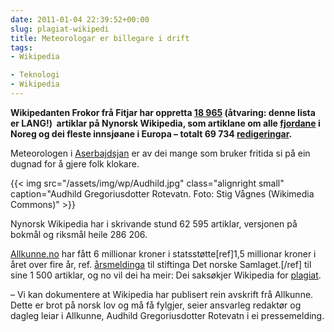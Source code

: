 ```yaml
---
date: 2011-01-04 22:39:52+00:00
slug: plagiat-wikipedi
title: Meteorologar er billegare i drift
tags:
- Wikipedia

- Teknologi
- Wikipedia
---
```


**Wikipedanten Frokor frå Fitjar har oppretta [18 965](http://toolserver.org/~soxred93/pages/index.php?name=Frokor&lang=nn&wiki=wikipedia&namespace=0&redirects=noredirects&getall=1) (åtvaring: denne lista er LANG!)  artiklar på Nynorsk Wikipedia, som artiklane om alle [fjordane](http://nn.wikipedia.org/wiki/Fjordar_i_Noreg) i Noreg og dei fleste innsjøane i Europa – totalt 69 734 [redigeringar](http://toolserver.org/~river/cgi-bin/count_edits?user=Frokor&dbname=nnwiki_p).** 

Meteorologen i [Aserbajdsjan](http://nn.wikipedia.org/wiki/Aserbajdsjan) er av dei mange som bruker fritida si på ein dugnad for å gjere folk klokare.

<!--more-->

{{< img src="/assets/img/wp/Audhild.jpg" class="alignright small" caption="Audhild Gregoriusdotter Rotevatn. Foto: Stig Vågnes (Wikimedia Commons)" >}}

Nynorsk Wikipedia har i skrivande stund 62 595 artiklar, versjonen på bokmål og riksmål heile 286 206.

[Allkunne.no](http://www.allkunne.no/) har fått 6 millionar kroner i statsstøtte[ref]1,5 millionar kroner i året over fire år, ref. [årsmeldinga](http://www.samlaget.no/Toppmeny/Om-Samlaget/Stiftinga-Det-Norske-Samlaget/~/media/Samlaget/Om-Samlaget/PDF/1713_001.ashx) til stiftinga Det norske Samlaget.[/ref] til sine 1 500 artiklar, og no vil dei ha meir: Dei saksøkjer Wikipedia for [plagiat](http://www.framtida.no/articles/wikipedia-bryt-andsverkslova).

– Vi kan dokumentere at Wikipedia har publisert rein avskrift frå Allkunne. Dette er brot på norsk lov og må få fylgjer, seier ansvarleg redaktør og dagleg leiar i Allkunne, Audhild Gregoriusdotter Rotevatn i ei pressemelding.
